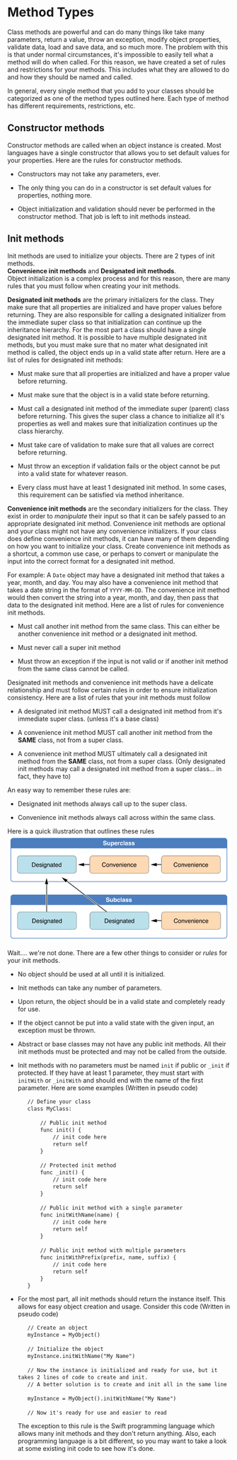 # Method Types

Class methods are powerful and can do many things like take many parameters, return a value, throw an exception, modify
object properties, validate data, load and save data, and so much more. The problem with this is that under normal
circumstances, it's impossible to easily tell what a method will do when called. For this reason, we have created a set
of rules and restrictions for your methods. This includes what they are allowed to do and how they should be named and
called.

In general, every single method that you add to your classes should be categorized as one of the method types outlined
here. Each type of method has different requirements, restrictions, etc.

## Constructor methods

Constructor methods are called when an object instance is created. Most languages have a single constructor that allows
you to set default values for your properties. Here are the rules for constructor methods.

* Constructors may not take any parameters, ever.

* The only thing you can do in a constructor is set default values for properties, nothing more.

* Object initialization and validation should never be performed in the constructor method. That job is left to init
  methods instead.

## Init methods

Init methods are used to initialize your objects. There are 2 types of init methods.  
**Convenience init methods** and **Designated init methods**.  
Object initialization is a complex process and for this reason, there are many rules that you must follow when creating
your init methods.

**Designated init methods** are the primary initializers for the class. They make sure that all properties are
initialized and have proper values before returning. They are also responsible for calling a designated initializer
from the immediate super class so that initialization can continue up the inheritance hierarchy. For the most part
a class should have a single designated init method. It is possible to have multiple designated init methods, but you
must make sure that no mater what designated init method is called, the object ends up in a valid state after return.
Here are a list of rules for designated init methods:

* Must make sure that all properties are initialized and have a proper value before returning.

* Must make sure that the object is in a valid state before returning.

* Must call a designated init method of the immediate super (parent) class before returning. This gives the super class
  a chance to initialize all it's properties as well and makes sure that initialization continues up the class
  hierarchy.
  
* Must take care of validation to make sure that all values are correct before returning.

* Must throw an exception if validation fails or the object cannot be put into a valid state for whatever reason.

* Every class must have at least 1 designated init method. In some cases, this requirement can be satisfied via method
  inheritance.

**Convenience init methods** are the secondary initializers for the class. They exist in order to *manipulate* their
input so that it can be safely passed to an appropriate designated init method. Convenience init methods are optional
and your class might not have any convenience initializers. If your class does define convenience init methods, it can
have many of them depending on how you want to initialize your class. Create convenience init methods as a shortcut,
a common use case, or perhaps to convert or manipulate the input into the correct format for a designated init method.

For example: A `Date` object may have a designated init method that takes a year, month, and day. You may also have a
convenience init method that takes a date string in the format of `YYYY-MM-DD`. The convenience init method would then
convert the string into a year, month, and day, then pass that data to the designated init method. Here are a list of
rules for convenience init methods.

* Must call another init method from the same class. This can either be another convenience init method or a designated
  init method.
  
* Must never call a super init method

* Must throw an exception if the input is not valid or if another init method from the same class cannot be called.

Designated init methods and convenience init methods have a delicate relationship and must follow certain rules in order
to ensure initialization consistency. Here are a list of rules that your init methods must follow

* A designated init method MUST call a designated init method from it's immediate super class. (unless it's a base
  class)

* A convenience init method MUST call another init method from the **SAME** class, not from a super class.

* A convenience init method MUST ultimately call a designated init method from the **SAME** class, not from a super
  class. (Only designated init methods may call a designated init method from a super class... in fact, they have to)

An easy way to remember these rules are:

* Designated init methods always call up to the super class.

* Convenience init methods always call across within the same class.

Here is a quick illustration that outlines these rules
![alt text](initializerDelegation01_2x.png "Init method illustration")

Wait.... we're not done. There are a few other things to consider or *rules* for your init methods.

* No object should be used at all until it is initialized.

* Init methods can take any number of parameters.

* Upon return, the object should be in a valid state and completely ready for use.

* If the object cannot be put into a valid state with the given input, an exception must be thrown.

* Abstract or base classes may not have any public init methods. All their init methods must be protected and may not be
  called from the outside.

* Init methods with no parameters must be named `init` if public or `_init` if protected. If they have at least 1
parameter, they must start with `initWith` or `_initWith` and should end with the name of the first parameter. Here are
some examples (Written in pseudo code)

         // Define your class
         class MyClass:
         
             // Public init method
             func init() {
                 // init code here
                 return self
             }
             
             // Protected init method
             func _init() {
                 // init code here
                 return self
             }
             
             // Public init method with a single parameter
             func initWithName(name) {
                 // init code here
                 return self
             }
             
             // Public init method with multiple parameters
             func initWithPrefix(prefix, name, suffix) {
                 // init code here
                 return self
             }
         }
  
* For the most part, all init methods should return the instance itself. This allows for easy object creation and usage.
  Consider this code (Written in pseudo code)
  
         // Create an object
         myInstance = MyObject()
         
         // Initialize the object
         myInstance.initWithName("My Name")
         
         // Now the instance is initialized and ready for use, but it takes 2 lines of code to create and init.
         // A better solution is to create and init all in the same line
         
         myInstance = MyObject().initWithName("My Name")
         
         // Now it's ready for use and easier to read
  
  The exception to this rule is the Swift programming language which allows many init methods and they don't return
  anything. Also, each programming language is a bit different, so you may want to take a look at some existing init
  code to see how it's done.